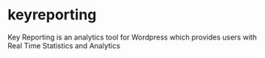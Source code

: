 # keyreporting
Key Reporting is an analytics tool for Wordpress which provides users with Real Time Statistics and Analytics

